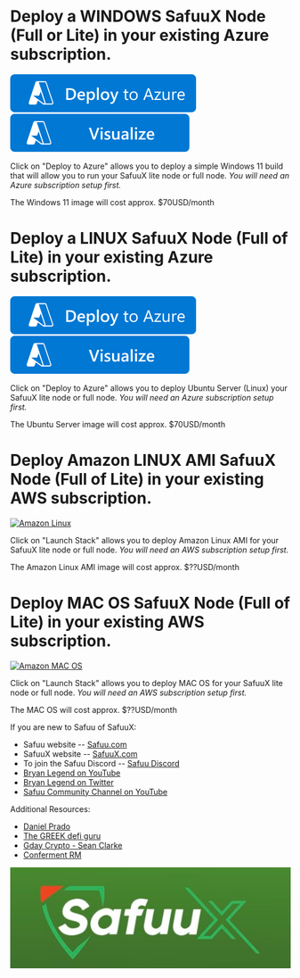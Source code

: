 
# Deploy a WINDOWS SafuuX Node (Full or Lite) in your existing Azure subscription.



[![Deploy Windows To Azure](https://raw.githubusercontent.com/Azure/azure-quickstart-templates/master/1-CONTRIBUTION-GUIDE/images/deploytoazure.svg?sanitize=true)](https://portal.azure.com/#create/Microsoft.Template/uri/https%3A%2F%2Fraw.githubusercontent.com%2FNathanBLEGEND%2FSafuuX-Node-Deployment%2Fmain%2FSafuuXnode.json)
[![Visualize](https://raw.githubusercontent.com/Azure/azure-quickstart-templates/master/1-CONTRIBUTION-GUIDE/images/visualizebutton.svg?sanitize=true)](http://armviz.io/#/?load=https%3A%2F%2Fraw.githubusercontent.com%2FNathanBLEGEND%2FSafuuX-Node-Deployment%2Fmain%2FSafuuXnode.json)

Click on "Deploy to Azure" allows you to deploy a simple Windows 11 build that will allow you to run your SafuuX lite node or full node. _You will need an Azure subscription setup first._

The Windows 11 image will cost approx. $70USD/month

# Deploy a LINUX SafuuX Node (Full of Lite) in your existing Azure subscription.




[![Deploy Linux To Azure](https://raw.githubusercontent.com/Azure/azure-quickstart-templates/master/1-CONTRIBUTION-GUIDE/images/deploytoazure.svg?sanitize=true)](https://portal.azure.com/#create/Microsoft.Template/uri/https%3A%2F%2Fraw.githubusercontent.com%2FNathanBLEGEND%2FSafuuX-Node-Deployment%2Fmain%2FSafuuXnodeLINUX.json)
[![Visualize](https://raw.githubusercontent.com/Azure/azure-quickstart-templates/master/1-CONTRIBUTION-GUIDE/images/visualizebutton.svg?sanitize=true)](http://armviz.io/#/?load=https%3A%2F%2Fraw.githubusercontent.com%2FNathanBLEGEND%2FSafuuX-Node-Deployment%2Fmain%2FSafuuXnodeLINUX.json)

Click on "Deploy to Azure" allows you to deploy Ubuntu Server (Linux) your SafuuX lite node or full node. _You will need an Azure subscription setup first._

The Ubuntu Server image will cost approx. $70USD/month


# Deploy Amazon LINUX AMI SafuuX Node (Full of Lite) in your existing AWS subscription.

[![Amazon Linux](https://s3.amazonaws.com/cloudformation-examples/cloudformation-launch-stack.png)](https://console.aws.amazon.com/cloudformation/home?#/stacks/new?stackName=Docker&templateURL=https://docker-for-aws.s3.amazonaws.com/v1.12.0-rc3-beta1/docker_for_aws.bad)

Click on "Launch Stack" allows you to deploy Amazon Linux AMI for your SafuuX lite node or full node. _You will need an AWS subscription setup first._

The Amazon Linux AMI image will cost approx. $??USD/month


# Deploy MAC OS SafuuX Node (Full of Lite) in your existing AWS subscription.

[![Amazon MAC OS](https://s3.amazonaws.com/cloudformation-examples/cloudformation-launch-stack.png)](https://console.aws.amazon.com/cloudformation/home?#/stacks/new?stackName=Docker&templateURL=https://docker-for-aws.s3.amazonaws.com/v1.12.0-rc3-beta1/docker_for_aws.bad)

Click on "Launch Stack" allows you to deploy MAC OS for your SafuuX lite node or full node. _You will need an AWS subscription setup first._

The MAC OS will cost approx. $??USD/month


If you are new to Safuu of SafuuX:

- Safuu website -- [Safuu.com](https://www.safuu.com/)
- SafuuX website -- [SafuuX.com](https://www.safuux.com/)
- To join the Safuu Discord -- [Safuu Discord](https://discord.gg/s2FKTcpA)
- [Bryan Legend on YouTube](https://www.youtube.com/c/BryanLegend)
- [Bryan Legend on Twitter](https://twitter.com/BryanLegendCEO)
- [Safuu Community Channel on YouTube](https://www.youtube.com/channel/UCDYbafbp9zs70aFocLYq61Q)

Additional Resources:

- [Daniel Prado](https://www.youtube.com/c/DanielPradoX)
- [The GREEK defi guru](https://www.youtube.com/c/THEGREEKDEFIGURU)
- [Gday Crypto - Sean Clarke](https://www.youtube.com/channel/UCzXGuHqIgHVpwj8lTYuDGfQ)
- [Conferment RM](https://www.youtube.com/c/ConfermentRM)





![alt text](https://github.com/NathanBLEGEND/SafuuX-Node-Deployment/blob/main/sxp.jpg)
